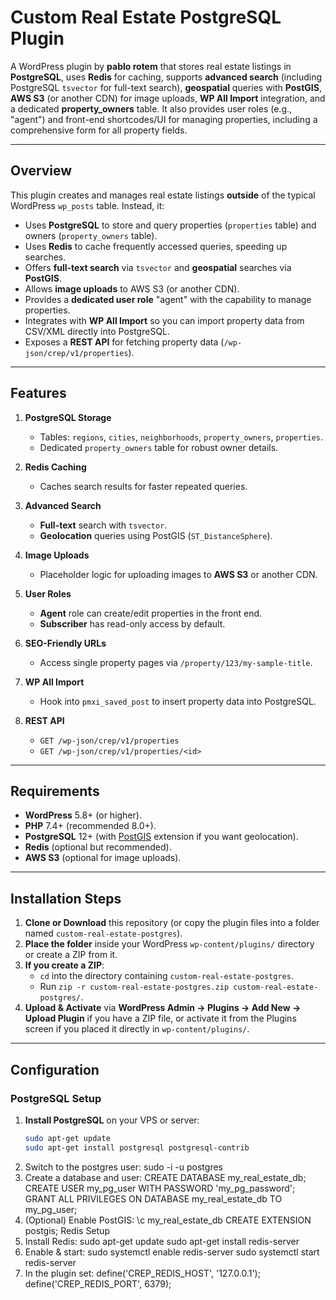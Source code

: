 # Custom Real Estate PostgreSQL Plugin

A WordPress plugin by **pablo rotem** that stores real estate listings in **PostgreSQL**, uses **Redis** for caching, supports **advanced search** (including PostgreSQL `tsvector` for full-text search), **geospatial** queries with **PostGIS**, **AWS S3** (or another CDN) for image uploads, **WP All Import** integration, and a dedicated **property_owners** table. It also provides user roles (e.g., "agent") and front-end shortcodes/UI for managing properties, including a comprehensive form for all property fields.

---

## Overview

This plugin creates and manages real estate listings **outside** of the typical WordPress `wp_posts` table. Instead, it:
- Uses **PostgreSQL** to store and query properties (`properties` table) and owners (`property_owners` table).
- Uses **Redis** to cache frequently accessed queries, speeding up searches.
- Offers **full-text search** via `tsvector` and **geospatial** searches via **PostGIS**.
- Allows **image uploads** to AWS S3 (or another CDN).
- Provides a **dedicated user role** "agent" with the capability to manage properties.
- Integrates with **WP All Import** so you can import property data from CSV/XML directly into PostgreSQL.
- Exposes a **REST API** for fetching property data (`/wp-json/crep/v1/properties`).

---

## Features

1. **PostgreSQL Storage**  
   - Tables: `regions`, `cities`, `neighborhoods`, `property_owners`, `properties`.  
   - Dedicated `property_owners` table for robust owner details.

2. **Redis Caching**  
   - Caches search results for faster repeated queries.

3. **Advanced Search**  
   - **Full-text** search with `tsvector`.  
   - **Geolocation** queries using PostGIS (`ST_DistanceSphere`).

4. **Image Uploads**  
   - Placeholder logic for uploading images to **AWS S3** or another CDN.

5. **User Roles**  
   - **Agent** role can create/edit properties in the front end.  
   - **Subscriber** has read-only access by default.

6. **SEO-Friendly URLs**  
   - Access single property pages via `/property/123/my-sample-title`.

7. **WP All Import**  
   - Hook into `pmxi_saved_post` to insert property data into PostgreSQL.

8. **REST API**  
   - `GET /wp-json/crep/v1/properties`  
   - `GET /wp-json/crep/v1/properties/<id>`

---

## Requirements

- **WordPress** 5.8+ (or higher).  
- **PHP** 7.4+ (recommended 8.0+).  
- **PostgreSQL** 12+ (with [PostGIS](https://postgis.net/) extension if you want geolocation).  
- **Redis** (optional but recommended).  
- **AWS S3** (optional for image uploads).

---

## Installation Steps

1. **Clone or Download** this repository (or copy the plugin files into a folder named `custom-real-estate-postgres`).  
2. **Place the folder** inside your WordPress `wp-content/plugins/` directory or create a ZIP from it.  
3. **If you create a ZIP**:  
   - `cd` into the directory containing `custom-real-estate-postgres`.  
   - Run `zip -r custom-real-estate-postgres.zip custom-real-estate-postgres/`.  
4. **Upload & Activate** via **WordPress Admin → Plugins → Add New → Upload Plugin** if you have a ZIP file, or activate it from the Plugins screen if you placed it directly in `wp-content/plugins/`.

---

## Configuration

### PostgreSQL Setup
1. **Install PostgreSQL** on your VPS or server:
   ```bash
   sudo apt-get update
   sudo apt-get install postgresql postgresql-contrib
2. Switch to the postgres user:
sudo -i -u postgres
3. Create a database and user:
   CREATE DATABASE my_real_estate_db;
CREATE USER my_pg_user WITH PASSWORD 'my_pg_password';
GRANT ALL PRIVILEGES ON DATABASE my_real_estate_db TO my_pg_user;
4. (Optional) Enable PostGIS:
\c my_real_estate_db
CREATE EXTENSION postgis;
Redis Setup
1. Install Redis:
sudo apt-get update
sudo apt-get install redis-server
2. Enable & start:
sudo systemctl enable redis-server
sudo systemctl start redis-server
3. In the plugin set:
define('CREP_REDIS_HOST', '127.0.0.1');
define('CREP_REDIS_PORT', 6379);




   
